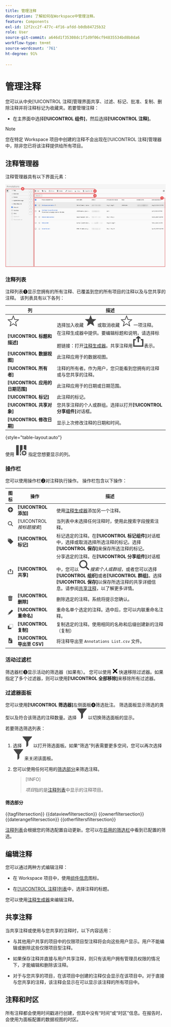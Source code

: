 ```yaml
---
title: 管理注释
description: 了解如何在Workspace中管理注释。
feature: Components
exl-id: 12f2cc2f-477c-4f16-afdd-b0db84725b32
role: User
source-git-commit: a646d1f35308dc1f1d9f06cf94835534bd8b8da6
workflow-type: tm+mt
source-wordcount: '761'
ht-degree: 91%

---
```


# 管理注释

您可以从中央[!UICONTROL 注释]管理界面共享、过滤、标记、批准、复制、删除注释并将注释标记为收藏夹。若要管理注释：

* 在主界面中选择&#x200B;**[!UICONTROL 组件]**，然后选择&#x200B;**[!UICONTROL 注释]**。


>[!NOTE]
>
>您在特定 Workspace 项目中创建的注释不会出现在[!UICONTROL 注释]管理器中，除非您已将该注释提供给所有项目。
>

## 注释管理器

注释管理器具有以下界面元素：

![Annotations interface](assets/annotations-manager.png)

### 注释列表

注释列表➊显示您拥有的所有注释、已覆盖到您的所有项目的注释以及与您共享的注释。 该列表具有以下各列：

| 列 | 描述 |
| --- | --- | 
| ![StarOutline](/help/assets/icons/StarOutline.svg) | 选择加入收藏 ![Star](/help/assets/icons/Star.svg) 或取消收藏 ![StarOutline](/help/assets/icons/StarOutline.svg) 一项注释。 |
| **[!UICONTROL 标题和描述]** | 在注释生成器中提供。要编辑标题和说明，请选择标题链接：打开[注释生成器](/help/components/annotations/create-annotations.md#annotation-builder)。共享注释用![Share](/help/assets/icons/ShareAlt.svg)表示。 |
| **[!UICONTROL 数据视图]** | 此注释应用于的数据视图。 |
| **[!UICONTROL 所有者]** | 注释的所有者。作为用户，您只能看到您拥有的注释或与您共享的注释。 |
| **[!UICONTROL 应用的日期范围]** | 此注释应用于的日期或日期范围。 |
| **[!UICONTROL 标记]** | 此注释的标记。 |
| **[!UICONTROL 共享对象]** | 您共享注释的个人或群组。选择以打开&#x200B;**[!UICONTROL 分享组件]**&#x200B;对话框。 |
| **[!UICONTROL 修改日期]** | 显示上次修改注释的日期和时间。 |

{style="table-layout:auto"}

使用 ![ColumnSetting](/help/assets/icons/ColumnSetting.svg) 指定您想要显示的列。

### 操作栏

您可以使用操作栏➋对注释执行操作。 操作栏包含以下操作：

| 图标 | 操作 | 描述 |
|:--:|---|---|
| ![AddCircle](/help/assets/icons/AddCircle.svg) | **[!UICONTROL 添加]** | 使用[注释生成器](create-annotations.md#annotation-builder)添加另一个注释。 |
| ![Search](/help/assets/icons/Search.svg) | [!UICONTROL *按标题搜索*] | 当列表中未选择任何注释时，使用此搜索字段搜索注释。 |
| ![Label](/help/assets/icons/Label.svg) | **[!UICONTROL 标记]** | 标记选定的注释。在&#x200B;**[!UICONTROL 标记组件]**&#x200B;对话框中，选择或取消选择所选注释的标记。选择&#x200B;**[!UICONTROL 保存]**&#x200B;来保存所选注释的标记。 |
| ![Share](/help/assets/icons/ShareAlt.svg) | **[!UICONTROL 共享]** | 分享选定的注释。在&#x200B;**[!UICONTROL 分享组件]**&#x200B;对话框中，您可以![Search](/help/assets/icons/Search.svg)*搜索个人或群组*，或者您可以选择&#x200B;**[!UICONTROL 组织]**&#x200B;或者&#x200B;**[!UICONTROL 群组]**。选择&#x200B;**[!UICONTROL 保存]**&#x200B;以保存所选注释的共享详细信息。请参阅[共享注释](#share-annotations)，以了解更多详情。 |
| ![Delete](/help/assets/icons/Delete.svg) | **[!UICONTROL 删除]** | 删除选定的注释。系统将提示您确认。 |
| ![Edit](/help/assets/icons/Edit.svg) | **[!UICONTROL 重命名]** | 重命名单个选定的注释。选中后，您可以内联重命名注释。 |
| ![Copy](/help/assets/icons/Copy.svg) | **[!UICONTROL 复制]** | 复制选定的注释。使用相同的名称和后缀创建新的注释（复制） |
| ![FileCSV](/help/assets/icons/FileCSV.svg) | **[!UICONTROL 导出至 CSV]** | 将注释导出至 `Annotations List.csv` 文件。 |

### 活动过滤栏

筛选器栏➌显示活动的筛选器（如果有）。 您可以使用 ![CrossSize75](/help/assets/icons/CrossSize75.svg) 快速移除过滤器。如果指定了多个过滤器，则可以使用&#x200B;**[!UICONTROL 全部移除]**&#x200B;来移除所有过滤器。

### 过滤器面板

您可以使用&#x200B;**[!UICONTROL 筛选器]**&#x200B;左侧面板➍筛选批注。 筛选面板显示筛选的类型以及符合该筛选的注释数量。选择![Filter](/help/assets/icons/Filter.svg)以切换筛选面板的显示。

若要筛选筛选列表：

1. 选择![Filter](/help/assets/icons/Filter.svg)以打开筛选面板。如果“筛选”列表需要更多空间，您可以再次选择![Filter](/help/assets/icons/Filter.svg)来关闭该面板。
1. 您可以使用任何可用的[筛选部分](#filter-sections)来筛选注释。

   >[!INFO]
   >
   >*项目*&#x200B;指的是[注释列表](manage-annotations.md#annotations-list)中显示的注释项目。
   > 

#### 筛选部分

{{tagfiltersection}}
{{dataviewfiltersection}}
{{ownerfiltersection}}
{{daterangefiltersection}}
{{otherfiltersfiltersection}}


 [注释列表](manage-annotations.md#annotations-list)会根据您的筛选配置自动更新。您可以在[启用的筛选栏](manage-annotations.md#active-filter-bar)中看到已配置的筛选。


## 编辑注释

您可以通过两种方式编辑注释：

* 在 Workspace 项目中，使用[组件信息](/help/components/use-components-in-workspace.md#component-info)图标。

* 在[[!UICONTROL 注释]列表](#annotations-list)中，选择注释的标题。

您可以使用[注释生成器](/help/components/annotations/create-annotations.md#annotation-builder)来编辑注释。

## 共享注释

当共享注释或使用与您共享的注释时，以下内容适用：

* 与其他用户共享的项目中的仅限项目型注释将会向这些用户显示。用户不能编辑或删除这些仅限项目型注释。
* 如果保存注释并直接与用户共享注释，则只有该用户拥有管理员权限的情况下，才能编辑和删除该注释。

* 对于与您共享的项目，在该项目中创建的注释仅会显示在该项目中。对于直接与您共享的注释，该注释会显示在可以显示该注释的所有项目中。

## 注释和时区

所有注释都会使用时间戳进行创建，但其中没有“时间”或“时区”信息。在报告时，会使用为面板配置的数据视图的时区。

